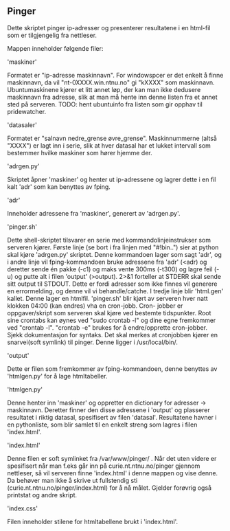 ## Pinger

Dette skriptet pinger ip-adresser og presenterer resultatene i en html-fil som er tilgjengelig fra nettleser.

Mappen inneholder følgende filer:


'maskiner'

Formatet er "ip-adresse maskinnavn". For windowspcer er det enkelt å finne maskinnavn, da vil
"nt-0XXXX.win.ntnu.no" gi "kXXXX" som maskinnavn. Ubuntumaskinene kjører et litt annet løp, der kan man ikke 
dedusere maskinnavn fra adresse, slik at man må hente inn denne listen fra et annet sted på serveren. TODO:
hent ubuntuinfo fra listen som gir opphav til pridewatcher.


'datasaler'

Formatet er "salnavn nedre_grense øvre_grense". Maskinnummerne (altså "XXXX") er lagt inn i serie, slik at
hver datasal har et lukket intervall som bestemmer hvilke maskiner som hører hjemme der.


'adrgen.py'

Skriptet åpner 'maskiner' og henter ut ip-adressene og lagrer dette i en fil kalt 'adr' som kan benyttes av
fping.


'adr'

Inneholder adressene fra 'maskiner', generert av 'adrgen.py'.


'pinger.sh'

Dette shell-skriptet tilsvarer en serie med kommandolinjeinstrukser som serveren kjører. Første linje (se
bort i fra linjen med "#!bin..") sier at python skal kjøre 'adrgen.py' skriptet. Denne kommandoen lager som
sagt 'adr', og i andre linje vil fping-kommandoen bruke adressene fra 'adr' (<adr) og deretter  sende én 
pakke (-c1) og maks vente 300ms (-t300) og lagre feil (-u) og putte alt i filen 'output' (>output). 2>&1 
forteller at STDERR skal sende sitt output til STDOUT. Dette er fordi adresser som ikke finnes vil generere
en errormelding, og denne vil vi behandle/catche. I tredje linje blir 'html.gen' kallet. Denne lager en htmlfil. 
'pinger.sh' blir kjørt av serveren hver natt klokken 04:00 (kan endres) vha en cron-jobb. Cron- jobber er 
oppgaver/skript som serveren skal kjøre ved bestemte tidspunkter. Root sine crontabs kan øynes ved "sudo crontab
-l" og dine egne fremkommer ved "crontab -l". "crontab -e" brukes for å endre/opprette cron-jobber. Sjekk 
dokumentasjon for syntaks. Det skal merkes at cronjobben kjører en snarvei(soft symlink)  til pinger. Denne 
ligger i /usr/local/bin/. 


'output'

Dette er filen som fremkommer av fping-kommandoen, denne benyttes av 'htmlgen.py' for å lage htmltabeller.


'htmlgen.py'

Denne henter inn 'maskiner' og oppretter en dictionary for adresser -> maskinnavn. Deretter finner den
disse adressene i 'output' og plasserer resultatet i riktig datasal, spesifisert av filen 'datasal'. Resultatene
havner i en pythonliste, som blir samlet til en enkelt streng som lagres i filen 'index.html'.


'index.html'

Denne filen er soft symlinket fra /var/www/pinger/ . Når det uten videre er spesifisert når man f.eks går inn 
på curie.nt.ntnu.no/pinger gjennom nettleser, så vil serveren finne 'index.html' i denne mappen og vise denne.
Da behøver man ikke å skrive ut fullstendig sti (curie.nt.ntnu.no/pinger/index.html) for å nå målet. Gjelder 
forøvrig også printstat og andre skript.

'index.css'

Filen inneholder stilene for htmltabellene brukt i 'index.html'.
